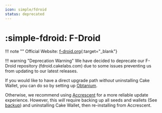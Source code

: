 ```yaml
---
icon: simple/fdroid
status: deprecated
---
```


# :simple-fdroid: F-Droid

!!! note ""
    Official Website: [f-droid.org](https://f-droid.org){:target="_blank"}

!!! warning "Deprecation Warning"
    We have decided to deprecate our F-Droid repository (fdroid.cakelabs.com) due to some issues preventing us from updating to our latest releases.

If you would like to have a direct upgrade path *without* uninstalling Cake Wallet, you can do so by setting up [Obtanium](obtanium.md).

Otherwise, we recommend using [Accrescent](accrescent.md) for a more reliable update experience. However, this *will* require backing up all seeds and wallets (See [backup](/basic-features/create-backup.html)) and uninstalling Cake Wallet, then re-installing from Accrescent.